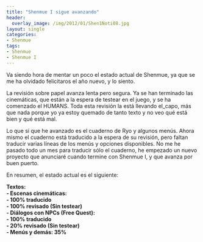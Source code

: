 ```yaml
---
title: "Shenmue I sigue avanzando"
header:
  overlay_image: /img/2012/01/Shen1Noti08.jpg
layout: single
categories:
- Shenmue
tags:
- Shenmue
- Shenmue I
---
```

Va siendo hora de mentar un poco el estado actual de Shenmue, ya que se me 
ha olvidado felicitaros el año nuevo, y lo siento.

La revisión sobre papel avanza lenta pero segura. Ya se han terminado las 
cinemáticas, que están a la espera de testear en el juego, y se ha comenzado 
el HUMANS. Toda esta revisión la está llevando el_capo, más que nada porque yo 
ya estoy quemado de tanto texto y no veo qué está bien y qué está mal.

Lo que sí que he avanzado es el cuaderno de Ryo y algunos menús. Ahora mismo el 
cuaderno está traducido a la espera de su revisión, pero faltan traducir varias 
líneas de los menús y opciones disponibles. No me he pasado todo un mes para 
traducir sólo el cuaderno, he empezado un nuevo proyecto que anunciaré cuando 
termine con Shenmue I, y que avanza por buen puerto.

En resumen, el estado actual es el siguiente:

**Textos:**  
**- Escenas cinemáticas:**  
**- 100% traducido**  
**- 100% revisado (Sin testear)**  
**- Diálogos con NPCs (Free Quest):**  
**- 100% traducido**  
**- 20% revisado (Sin testear)**  
**- Menús y demás: 35%**
